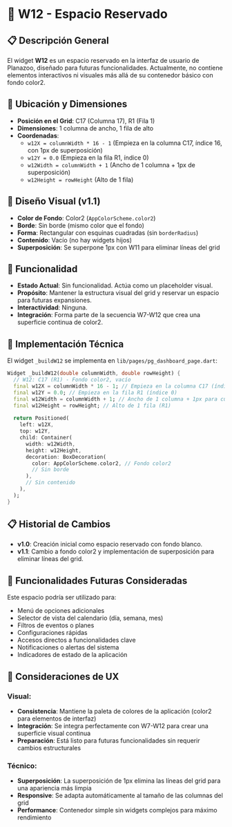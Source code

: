# 🔲 W12 - Espacio Reservado

## 📋 Descripción General

El widget **W12** es un espacio reservado en la interfaz de usuario de Planazoo, diseñado para futuras funcionalidades. Actualmente, no contiene elementos interactivos ni visuales más allá de su contenedor básico con fondo color2.

## 📍 Ubicación y Dimensiones

- **Posición en el Grid**: C17 (Columna 17), R1 (Fila 1)
- **Dimensiones**: 1 columna de ancho, 1 fila de alto
- **Coordenadas**:
  - `w12X = columnWidth * 16 - 1` (Empieza en la columna C17, índice 16, con 1px de superposición)
  - `w12Y = 0.0` (Empieza en la fila R1, índice 0)
  - `w12Width = columnWidth + 1` (Ancho de 1 columna + 1px de superposición)
  - `w12Height = rowHeight` (Alto de 1 fila)

## 🎨 Diseño Visual (v1.1)

- **Color de Fondo**: Color2 (`AppColorScheme.color2`)
- **Borde**: Sin borde (mismo color que el fondo)
- **Forma**: Rectangular con esquinas cuadradas (sin `borderRadius`)
- **Contenido**: Vacío (no hay widgets hijos)
- **Superposición**: Se superpone 1px con W11 para eliminar líneas del grid

## 🎯 Funcionalidad

- **Estado Actual**: Sin funcionalidad. Actúa como un placeholder visual.
- **Propósito**: Mantener la estructura visual del grid y reservar un espacio para futuras expansiones.
- **Interactividad**: Ninguna.
- **Integración**: Forma parte de la secuencia W7-W12 que crea una superficie continua de color2.

## 🔧 Implementación Técnica

El widget `_buildW12` se implementa en `lib/pages/pg_dashboard_page.dart`:

```dart
Widget _buildW12(double columnWidth, double rowHeight) {
  // W12: C17 (R1) - Fondo color2, vacío
  final w12X = columnWidth * 16 - 1; // Empieza en la columna C17 (índice 16) - 1px para superponerse
  final w12Y = 0.0; // Empieza en la fila R1 (índice 0)
  final w12Width = columnWidth + 1; // Ancho de 1 columna + 1px para cubrir la línea
  final w12Height = rowHeight; // Alto de 1 fila (R1)
  
  return Positioned(
    left: w12X,
    top: w12Y,
    child: Container(
      width: w12Width,
      height: w12Height,
      decoration: BoxDecoration(
        color: AppColorScheme.color2, // Fondo color2
        // Sin borde
      ),
      // Sin contenido
    ),
  );
}
```

## 📋 Historial de Cambios

- **v1.0**: Creación inicial como espacio reservado con fondo blanco.
- **v1.1**: Cambio a fondo color2 y implementación de superposición para eliminar líneas del grid.

## 🚀 Funcionalidades Futuras Consideradas

Este espacio podría ser utilizado para:

- Menú de opciones adicionales
- Selector de vista del calendario (día, semana, mes)
- Filtros de eventos o planes
- Configuraciones rápidas
- Accesos directos a funcionalidades clave
- Notificaciones o alertas del sistema
- Indicadores de estado de la aplicación

## 🎨 Consideraciones de UX

### Visual:
- **Consistencia**: Mantiene la paleta de colores de la aplicación (color2 para elementos de interfaz)
- **Integración**: Se integra perfectamente con W7-W12 para crear una superficie visual continua
- **Preparación**: Está listo para futuras funcionalidades sin requerir cambios estructurales

### Técnico:
- **Superposición**: La superposición de 1px elimina las líneas del grid para una apariencia más limpia
- **Responsive**: Se adapta automáticamente al tamaño de las columnas del grid
- **Performance**: Contenedor simple sin widgets complejos para máximo rendimiento
